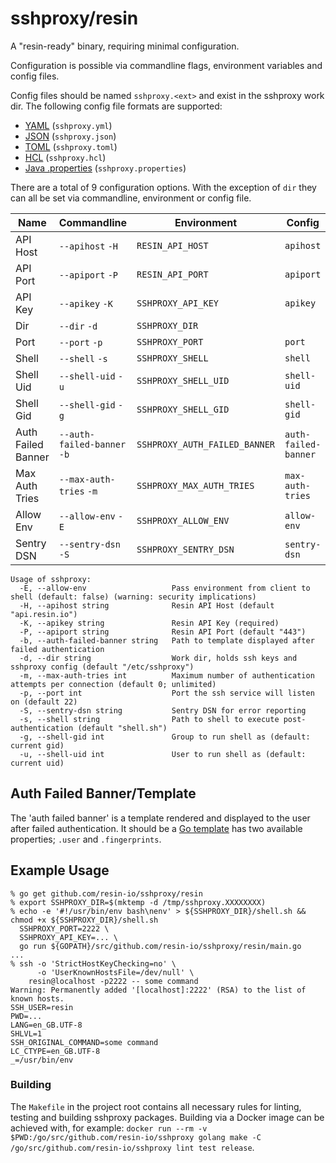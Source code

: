 # sshproxy/resin

A "resin-ready" binary, requiring minimal configuration.

Configuration is possible via commandline flags, environment variables
and config files.

Config files should be named `sshproxy.<ext>` and exist in the sshproxy
work dir. The following config file formats are supported:

* [YAML](http://yaml.org) (`sshproxy.yml`)
* [JSON](http://www.json.org) (`sshproxy.json`)
* [TOML](https://github.com/toml-lang/toml) (`sshproxy.toml`)
* [HCL](https://github.com/hashicorp/hcl) (`sshproxy.hcl`)
* [Java .properties](https://en.wikipedia.org/wiki/.properties) (`sshproxy.properties`)

There are a total of 9 configuration options. With the exception of `dir`
they can all be set via commandline, environment or config file.

| Name               | Commandline                 | Environment                   | Config               |
|--------------------|-----------------------------|-------------------------------|----------------------|
| API Host           | `--apihost` `-H`            | `RESIN_API_HOST`              | `apihost`            |
| API Port           | `--apiport` `-P`            | `RESIN_API_PORT`              | `apiport`            |
| API Key            | `--apikey` `-K`             | `SSHPROXY_API_KEY`            | `apikey`             |
| Dir                | `--dir` `-d`                | `SSHPROXY_DIR`                |                      |
| Port               | `--port` `-p`               | `SSHPROXY_PORT`               | `port`               |
| Shell              | `--shell` `-s`              | `SSHPROXY_SHELL`              | `shell`              |
| Shell Uid          | `--shell-uid` `-u`          | `SSHPROXY_SHELL_UID`          | `shell-uid`          |
| Shell Gid          | `--shell-gid` `-g`          | `SSHPROXY_SHELL_GID`          | `shell-gid`          |
| Auth Failed Banner | `--auth-failed-banner` `-b` | `SSHPROXY_AUTH_FAILED_BANNER` | `auth-failed-banner` |
| Max Auth Tries     | `--max-auth-tries` `-m`     | `SSHPROXY_MAX_AUTH_TRIES`     | `max-auth-tries`     |
| Allow Env          | `--allow-env` `-E`          | `SSHPROXY_ALLOW_ENV`          | `allow-env`          |
| Sentry DSN         | `--sentry-dsn` `-S`         | `SSHPROXY_SENTRY_DSN`         | `sentry-dsn`         |

```
Usage of sshproxy:
  -E, --allow-env                   Pass environment from client to shell (default: false) (warning: security implications)
  -H, --apihost string              Resin API Host (default "api.resin.io")
  -K, --apikey string               Resin API Key (required)
  -P, --apiport string              Resin API Port (default "443")
  -b, --auth-failed-banner string   Path to template displayed after failed authentication
  -d, --dir string                  Work dir, holds ssh keys and sshproxy config (default "/etc/sshproxy")
  -m, --max-auth-tries int          Maximum number of authentication attempts per connection (default 0; unlimited)
  -p, --port int                    Port the ssh service will listen on (default 22)
  -S, --sentry-dsn string           Sentry DSN for error reporting
  -s, --shell string                Path to shell to execute post-authentication (default "shell.sh")
  -g, --shell-gid int               Group to run shell as (default: current gid)
  -u, --shell-uid int               User to run shell as (default: current uid)
```

## Auth Failed Banner/Template

The 'auth failed banner' is a template rendered and displayed to the user after failed authentication. It should be a
[Go template](https://golang.org/pkg/text/template/) has two available properties; `.user` and `.fingerprints`.

## Example Usage

```
% go get github.com/resin-io/sshproxy/resin
% export SSHPROXY_DIR=$(mktemp -d /tmp/sshproxy.XXXXXXXX)
% echo -e '#!/usr/bin/env bash\nenv' > ${SSHPROXY_DIR}/shell.sh && chmod +x ${SSHPROXY_DIR}/shell.sh
  SSHPROXY_PORT=2222 \
  SSHPROXY_API_KEY=... \
  go run ${GOPATH}/src/github.com/resin-io/sshproxy/resin/main.go
...
% ssh -o 'StrictHostKeyChecking=no' \
      -o 'UserKnownHostsFile=/dev/null' \
    resin@localhost -p2222 -- some command
Warning: Permanently added '[localhost]:2222' (RSA) to the list of known hosts.
SSH_USER=resin
PWD=...
LANG=en_GB.UTF-8
SHLVL=1
SSH_ORIGINAL_COMMAND=some command
LC_CTYPE=en_GB.UTF-8
_=/usr/bin/env
```

### Building

The `Makefile` in the project root contains all necessary rules for linting, testing and building sshproxy packages.
Building via a Docker image can be achieved with, for example:
`docker run --rm -v $PWD:/go/src/github.com/resin-io/sshproxy golang make -C /go/src/github.com/resin-io/sshproxy lint test release`.

